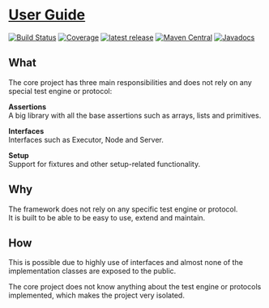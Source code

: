 # [User Guide](https://henryssondaniel.github.io/teacup.github.io/)
[![Build Status](https://travis-ci.com/HenryssonDaniel/teacup-java-core.svg?branch=master)](https://travis-ci.com/HenryssonDaniel/teacup-java-core)
[![Coverage](https://sonarcloud.io/api/project_badges/measure?project=HenryssonDaniel_teacup-java-core&metric=coverage)](https://sonarcloud.io/dashboard?id=HenryssonDaniel_teacup-java-core)
[![latest release](https://img.shields.io/badge/release%20notes-1.1.3-yellow.svg)](https://github.com/HenryssonDaniel/teacup-java-core/blob/master/doc/release-notes/official.md)
[![Maven Central](https://img.shields.io/maven-central/v/io.github.henryssondaniel.teacup/core.svg)](http://search.maven.org/#search%7Cgav%7C1%7Cg%3A%22io.github.henryssondaniel.teacup%22%20AND%20a%3A%22core%22)
[![Javadocs](https://www.javadoc.io/badge/io.github.henryssondaniel.teacup/core.svg)](https://www.javadoc.io/doc/io.github.henryssondaniel.teacup/core)
## What ##
The core project has three main responsibilities and does not rely on any special test engine or
protocol:  

**Assertions**  
A big library with all the base assertions such as arrays, lists and primitives.

**Interfaces**  
Interfaces such as Executor, Node and Server.

**Setup**  
Support for fixtures and other setup-related functionality.
## Why ##
The framework does not rely on any specific test engine or protocol.  
It is built to be able to be easy to use, extend and maintain.
## How ##
This is possible due to highly use of interfaces and almost none of the implementation classes are
exposed to the public.  

The core project does not know anything about the test engine or protocols implemented, which makes
the project very isolated.
